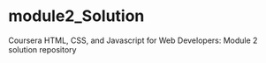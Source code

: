 # module2_Solution
Coursera HTML, CSS, and Javascript for Web Developers: Module 2 solution repository
